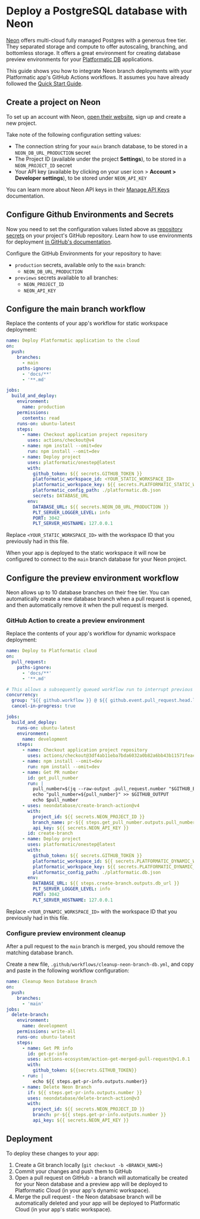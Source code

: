 # Deploy a PostgreSQL database with Neon

[Neon](https://neon.tech/) offers multi-cloud fully managed
Postgres with a generous free tier. They separated storage and
compute to offer autoscaling, branching, and bottomless storage.
It offers a great environment for creating database preview
environments for your [Platformatic DB](https://oss.platformatic.dev/docs/reference/db/introduction)
applications.

This guide shows you how to integrate Neon branch deployments with your
Platformatic app's GitHub Actions workflows. It assumes you have already
followed the [Quick Start Guide](/docs/quick-start-guide).

## Create a project on Neon

To set up an account with Neon, [open their website](https://neon.tech), sign up and create a
new project.

Take note of the following configuration setting values:

* The connection string for your `main` branch database, to be stored in a `NEON_DB_URL_PRODUCTION` secret
* The Project ID (available under the project **Settings**), to be stored in a `NEON_PROJECT_ID` secret
* Your API key (available by clicking on your user icon > **Account > Developer settings**), to be stored under `NEON_API_KEY`

You can learn more about Neon API keys in their [Manage API Keys](https://neon.tech/docs/manage/api-keys) documentation.

## Configure Github Environments and Secrets

Now you need to set the configuration values listed above as
[repository secrets](https://docs.github.com/en/actions/security-guides/encrypted-secrets)
on your project's GitHub repository.
Learn how to use environments for deployment [in GitHub's documentation](https://docs.github.com/en/actions/deployment/targeting-different-environments/using-environments-for-deployment).

Configure the GitHub Environments for your repository to have:

* `production` secrets, available only to the `main` branch:
  - `NEON_DB_URL_PRODUCTION`
* `previews` secrets available to all branches:
  - `NEON_PROJECT_ID`
  - `NEON_API_KEY`

## Configure the main branch workflow

Replace the contents of your app's workflow for static workspace deployment:

```yml title=".github/workflows/platformatic-static-workspace-deploy.yml"
name: Deploy Platformatic application to the cloud
on:
  push:
    branches:
      - main
    paths-ignore:
      - 'docs/**'
      - '**.md'

jobs:
  build_and_deploy:
    environment:
      name: production
    permissions:
      contents: read
    runs-on: ubuntu-latest
    steps:
      - name: Checkout application project repository
        uses: actions/checkout@v4
      - name: npm install --omit=dev
        run: npm install --omit=dev
      - name: Deploy project
        uses: platformatic/onestep@latest
        with:
          github_token: ${{ secrets.GITHUB_TOKEN }}
          platformatic_workspace_id: <YOUR_STATIC_WORKSPACE_ID>
          platformatic_workspace_key: ${{ secrets.PLATFORMATIC_STATIC_WORKSPACE_API_KEY }}
          platformatic_config_path: ./platformatic.db.json
          secrets: DATABASE_URL
        env:
          DATABASE_URL: ${{ secrets.NEON_DB_URL_PRODUCTION }}
          PLT_SERVER_LOGGER_LEVEL: info 
          PORT: 3042 
          PLT_SERVER_HOSTNAME: 127.0.0.1
```

Replace `<YOUR_STATIC_WORKSPACE_ID>` with the workspace ID that you previously had in this file.

When your app is deployed to the static workspace it will now be configured to connect to the
`main` branch database for your Neon project.

## Configure the preview environment workflow

Neon allows up to 10 database branches on their free tier. You can automatically create a new
database branch when a pull request is opened, and then automatically remove it when the pull
request is merged.

### GitHub Action to create a preview environment

Replace the contents of your app's workflow for dynamic workspace deployment:

```yml title=".github/workflows/platformatic-dynamic-workspace-deploy.yml"
name: Deploy to Platformatic cloud
on:
  pull_request:
    paths-ignore:
      - 'docs/**'
      - '**.md'

# This allows a subsequently queued workflow run to interrupt previous runs
concurrency:
  group: "${{ github.workflow }} @ ${{ github.event.pull_request.head.label || github.head_ref || github.ref }}"
  cancel-in-progress: true

jobs:
  build_and_deploy:
    runs-on: ubuntu-latest
    environment: 
      name: development
    steps:
      - name: Checkout application project repository
        uses: actions/checkout@3df4ab11eba7bda6032a0b82a6bb43b11571feac # v4
      - name: npm install --omit=dev
        run: npm install --omit=dev
      - name: Get PR number
        id: get_pull_number
        run: |
          pull_number=$(jq --raw-output .pull_request.number "$GITHUB_EVENT_PATH")
          echo "pull_number=${pull_number}" >> $GITHUB_OUTPUT
          echo $pull_number
      - uses: neondatabase/create-branch-action@v4
        with:
          project_id: ${{ secrets.NEON_PROJECT_ID }}
          branch_name: pr-${{ steps.get_pull_number.outputs.pull_number }}
          api_key: ${{ secrets.NEON_API_KEY }}
        id: create-branch
      - name: Deploy project
        uses: platformatic/onestep@latest
        with:
          github_token: ${{ secrets.GITHUB_TOKEN }}
          platformatic_workspace_id: ${{ secrets.PLATFORMATIC_DYNAMIC_WORKSPACE_ID }}
          platformatic_workspace_key: ${{ secrets.PLATFORMATIC_DYNAMIC_WORKSPACE_KEY }}
          platformatic_config_path: ./platformatic.db.json
        env:
          DATABASE_URL: ${{ steps.create-branch.outputs.db_url }}
          PLT_SERVER_LOGGER_LEVEL: info 
          PORT: 3042 
          PLT_SERVER_HOSTNAME: 127.0.0.1
```

Replace `<YOUR_DYNAMIC_WORKSPACE_ID>` with the workspace ID that you previously had in this file.

### Configure preview environment cleanup

After a pull request to the `main` branch is merged, you should remove the matching database branch.

Create a new file, `.github/workflows/cleanup-neon-branch-db.yml`, and copy and paste in the following
workflow configuration:

```yml title=".github/workflows/cleanup-neon-branch-db.yml"
name: Cleanup Neon Database Branch
on:
  push:
    branches:
      - 'main'
jobs:
  delete-branch:
    environment: 
      name: development
    permissions: write-all
    runs-on: ubuntu-latest
    steps:
      - name: Get PR info
        id: get-pr-info
        uses: actions-ecosystem/action-get-merged-pull-request@v1.0.1
        with:
          github_token: ${{secrets.GITHUB_TOKEN}}
      - run: |
          echo ${{ steps.get-pr-info.outputs.number}}
      - name: Delete Neon Branch
        if: ${{ steps.get-pr-info.outputs.number }}
        uses: neondatabase/delete-branch-action@v3
        with:
          project_id: ${{ secrets.NEON_PROJECT_ID }}
          branch: pr-${{ steps.get-pr-info.outputs.number }}
          api_key: ${{ secrets.NEON_API_KEY }}
```

<!-- A better setup might be possible by using different events, i.e. the one for the closed PR -->

## Deployment

To deploy these changes to your app:

1. Create a Git branch locally (`git checkout -b <BRANCH_NAME>`)
2. Commit your changes and push them to GitHub
3. Open a pull request on GitHub - a branch will automatically be created for your Neon database and a preview app will be deployed to Platformatic Cloud (in your app's dynamic workspace).
4. Merge the pull request - the Neon databsase branch will be automatically deleted and your app will be deployed to Platformatic Cloud (in your app's static workspace).
